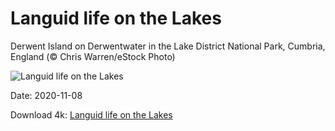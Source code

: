# Languid life on the Lakes

Derwent Island on Derwentwater in the Lake District National Park, Cumbria, England (© Chris Warren/eStock Photo)

![Languid life on the Lakes](https://bing.com/th?id=OHR.DerwentIsle_EN-US4330153177_UHD.jpg&rf=LaDigue_UHD.jpg&pid=hp&w=1024&h=576)

Date: 2020-11-08

Download 4k: [Languid life on the Lakes](https://bing.com/th?id=OHR.DerwentIsle_EN-US4330153177_UHD.jpg&rf=LaDigue_UHD.jpg&pid=hp&w=3840&h=2160)

